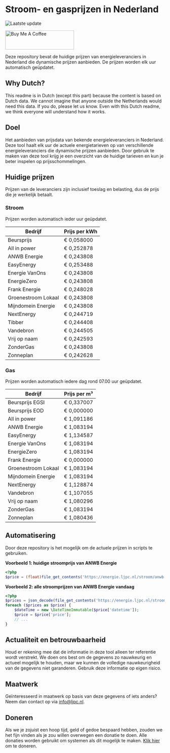 # Stroom- en gasprijzen in Nederland

![Laatste update](https://img.shields.io/badge/laatste%20update-2023--12--16%2003%3A00%20CET-brightgreen)

<a href="https://www.buymeacoffee.com/Lars-" target="_blank"><img src="https://cdn.buymeacoffee.com/buttons/v2/default-orange.png" alt="Buy Me A Coffee" height="60" style="height: 60px !important;width: 217px !important;" ></a>

Deze repository bevat de huidige prijzen van energieleveranciers in Nederland die dynamische prijzen aanbieden. De prijzen worden elk uur automatisch geüpdatet.

## Why Dutch?

This readme is in Dutch (except this part) because the content is based on Dutch data. We cannot imagine that anyone outside the Netherlands would need this data. If you do, please let us know. Even with this Dutch readme, we think
everyone will understand how it works.

## Doel

Het aanbieden van prijsdata van bekende energieleveranciers in Nederland. Deze tool haalt elk uur de actuele energietarieven op van verschillende energieleveranciers die dynamische prijzen aanbieden. Door gebruik te maken van deze tool
krijg je een overzicht van de huidige tarieven en kun je beter inspelen op prijsschommelingen.

## Huidige prijzen

Prijzen van de leveranciers zijn inclusief toeslag en belasting, dus de prijs die je werkelijk betaalt.

### Stroom

Prijzen worden automatisch ieder uur geüpdatet.

 Bedrijf | Prijs per kWh 
---------|---------------
Beursprijs | € 0,058000
All in power | € 0,252878
ANWB Energie | € 0,243808
EasyEnergy | € 0,253488
Energie VanOns | € 0,243808
EnergieZero | € 0,243808
Frank Energie | € 0,248028
Groenestroom Lokaal | € 0,243808
Mijndomein Energie | € 0,243808
NextEnergy | € 0,244719
Tibber | € 0,244408
Vandebron | € 0,244505
Vrij op naam | € 0,242593
ZonderGas | € 0,243808
Zonneplan | € 0,242628


### Gas

Prijzen worden automatisch iedere dag rond 07.00 uur geüpdatet.

 Bedrijf | Prijs per m³ 
---------|--------------
Beursprijs EGSI | € 0,337007
Beursprijs EOD | € 0,000000
All in power | € 1,091186
ANWB Energie | € 1,083194
EasyEnergy | € 1,134587
Energie VanOns | € 1,083194
EnergieZero | € 1,083194
Frank Energie | € 0,000000
Groenestroom Lokaal | € 1,083194
Mijndomein Energie | € 1,083194
NextEnergy | € 1,128874
Vandebron | € 1,107055
Vrij op naam | € 1,080296
ZonderGas | € 1,083194
Zonneplan | € 1,080436


## Automatisering

Door deze repository is het mogelijk om de actuele prijzen in scripts te gebruiken.

**Voorbeeld 1: huidige stroomprijs van ANWB Energie**

```php
<?php
$price = (float)file_get_contents('https://energie.ljpc.nl/stroom/anwb-energie-nu.txt');

```

**Voorbeeld 2: alle stroomprijzen van ANWB Energie vandaag**

```php
<?php
$prices = json_decode(file_get_contents('https://energie.ljpc.nl/stroom/all-in-power-vandaag.json'),true);
foreach ($prices as $price) {
    $dateTime = new \DateTimeImmutable($price['datetime']);
    $price = $price['price'];
    // ...
}
```

## Actualiteit en betrouwbaarheid

Houd er rekening mee dat de informatie in deze tool alleen ter referentie wordt verstrekt. We doen ons best om de gegevens zo nauwkeurig en actueel mogelijk te houden, maar we kunnen de volledige nauwkeurigheid van de gegevens niet
garanderen. Gebruik deze informatie op eigen risico.

## Maatwerk

Geïnteresseerd in maatwerk op basis van deze gegevens of iets anders? Neem dan contact op
via [info@ljpc.nl](mailto:info@ljpc.nl?subject=Energie%20prijzen).

## Doneren

Als we je zojuist een hoop tijd, geld of gedoe bespaard hebben, zouden we het fijn vinden als je zou willen overwegen een
donatie te doen. Alle donaties worden gebruikt om systemen als dit mogelijk te
maken. [Klik hier](https://www.buymeacoffee.com/Lars-) om te doneren.
